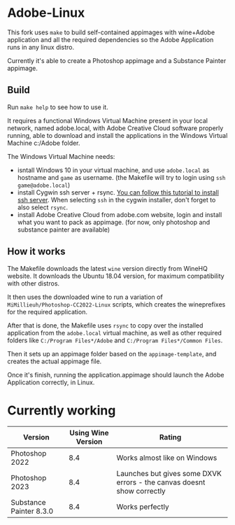 # Adobe-Linux

This fork uses `make` to build self-contained appimages with wine+Adobe application and all the required dependencies so the Adobe Application runs in any linux distro. 

Currently it's able to create a Photoshop appimage and a Substance Painter appimage.


## Build

Run `make help` to see how to use it. 

It requires a functional Windows Virtual Machine present in your local network, named adobe.local, with Adobe Creative Cloud software properly running, able to download and install the applications in the Windows Virtual Machine c:/Adobe folder. 

The Windows Virtual Machine needs:
  * isntall Windows 10 in your virtual machine, and use `adobe.local` as hostname and `game` as username. (the Makefile will try to login using `ssh game@adobe.local`)
  * install Cygwin ssh server + rsync. [You can follow this tutorial to install ssh server](https://7thzero.com/blog/how-to-install-cygwin-and-configure-ssh). When selecting `ssh` in the cygwin installer, don't forget to also select `rsync`.
  * install Adobe Creative Cloud from adobe.com website, login and install what you want to pack as appimage. (for now, only photoshop and substance painter are available)


## How it works

The Makefile downloads the latest `wine` version directly from WineHQ website. It downloads the Ubuntu 18.04 version, for maximum compatibility with other distros.

It then uses the downloaded wine to run a variation of `MiMillieuh/Photoshop-CC2022-Linux` scripts, which creates the wineprefixes for the required application. 

After that is done, the Makefile uses `rsync` to copy over the installed application from the `adobe.local` virtual machine, as well as other required folders like `C:/Program Files*/Adobe` and `C:/Program Files*/Common Files`. 

Then it sets up an appimage folder based on the `appimage-template`, and creates the actual appimage file. 

Once it's finish, running the application.appimage should launch the Adobe Application correctly, in Linux. 

# Currently working

| Version  | Using Wine Version | Rating |
| ------------- | ------------- | ------------- |
| Photoshop 2022 | 8.4 | Works almost like on Windows  |
| Photoshop 2023 | 8.4 |Launches but gives some DXVK errors - the canvas doesnt show correctly |
| Substance Painter 8.3.0 | 8.4 | Works perfectly |
